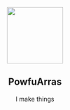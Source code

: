 <p align="center">
  <img width="128" src="https://avatars.githubusercontent.com/u/72747112" />
  <h2 align="center">PowfuArras</h2>
  <p align="center">I make things</p>
</p>
<!--p align="center">
  <img width="482" src="https://lanyard.cnrad.dev/api/433325944141512705" />
</p-->
